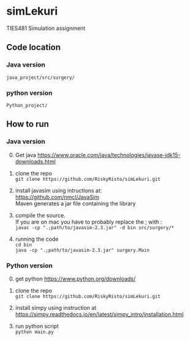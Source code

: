 # simLekuri
TIES481 Simulation assignment

## Code location

### Java version
`java_project/src/surgery/`

### python version
`Python_project/`

## How to run
### Java version
0. Get java
https://www.oracle.com/java/technologies/javase-jdk15-downloads.html

1. clone the repo\
`git clone https://github.com/RiskyRisto/simLekuri.git`

2. install javasim using intructions at:\
https://github.com/nmcl/JavaSim \
Maven generates a jar file containing the library

3. compile the source.\
If you are on mac you have to probably replace the ; with :\
`javac -cp ".;path/to/javasim-2.3.jar" -d bin src/surgery/*`

4. running the code \
`cd bin` \
`java -cp ".;path/to/javasim-2.3.jar" surgery.Main`

### Python version
0. get python
https://www.python.org/downloads/

1. clone the repo \
`git clone https://github.com/RiskyRisto/simLekuri.git`

2. install simpy using instruction at
https://simpy.readthedocs.io/en/latest/simpy_intro/installation.html

3. run python script \
`python main.py`
